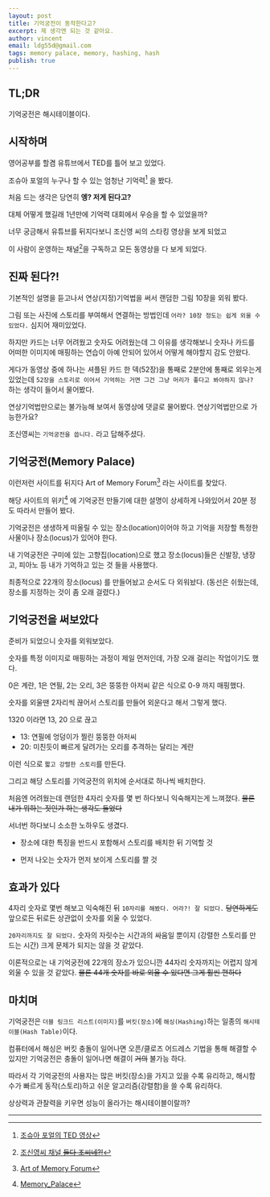 ```yaml
---
layout: post
title: 기억궁전이 동작한다고?
excerpt: 제 생각엔 되는 것 같아요.
author: vincent
email: ldg55d@gmail.com
tags: memory palace, memory, hashing, hash
publish: true
---
```


## TL;DR

기억궁전은 해시테이블이다.


## 시작하며

영어공부를 할겸 유튜브에서 TED를 틀어 보고 있었다.

조슈아 포얼의 누구나 할 수 있는 엄청난 기억력[^1] 을 봤다.

처음 드는 생각은 당연히 **엥? 저게 된다고?**

대체 어떻게 했길래 1년만에 기억력 대회에서 우승을 할 수 있었을까?

너무 궁금해서 유튜브를 뒤지다보니 조신영 씨의 스타킹 영상을 보게 되었고

이 사람이 운영하는 채널[^2]을 구독하고 모든 동영상을 다 보게 되었다.


## 진짜 된다?!

기본적인 설명을 듣고나서 연상(지정)기억법을 써서 랜덤한 그림 10장을 외워 봤다.

그림 또는 사진에 스토리를 부여해서 연결하는 방법인데 `어라? 10장 정도는 쉽게 외울 수 있었다.` 심지어 재미있었다.

하지만 카드는 너무 어려웠고 숫자도 어려웠는데 그 이유를 생각해보니 숫자나 카드를 어떠한 이미지에 매핑하는 연습이 아예 안되어 있어서 어떻게 해야할지 감도 안왔다.

게다가 동영상 중에 하나는 셔플된 카드 한 덱(52장)을 통째로 2분안에 통째로 외우는게 있었는데 `52장을 스토리로 이어서 기억하는 거면 그건 그냥 머리가 좋다고 봐야하지 않나?` 하는 생각이 들어서 물어봤다.

연상기억법만으로는 불가능해 보여서 동영상에 댓글로 물어봤다. 연상기억법만으로 가능한가요?

조신영씨는 `기억궁전을 씁니다.` 라고 답해주셨다.


## 기억궁전(Memory Palace)

이런저런 사이트를 뒤지다 Art of Memory Forum[^3] 라는 사이트를 찾았다.

해당 사이트의 위키[^4] 에 기억궁전 만들기에 대한 설명이 상세하게 나와있어서 20분 정도 따라서 만들어 봤다.

기억궁전은 생생하게 떠올릴 수 있는 장소(location)이어야 하고 기억을 저장할 특정한 사물이나 장소(locus)가 있어야 한다.

내 기억궁전은 구미에 있는 고향집(location)으로 했고 장소(locus)들은 신발장, 냉장고, 피아노 등 내가 기억하고 있는 것 들을 사용했다.

최종적으로 22개의 장소(locus) 를 만들어놨고 순서도 다 외워놨다. (동선은 쉬웠는데, 장소를 지정하는 것이 좀 오래 걸렸다.)


## 기억궁전을 써보았다

준비가 되었으니 숫자를 외워보았다.

숫자를 특정 이미지로 매핑하는 과정이 제일 먼저인데, 가장 오래 걸리는 작업이기도 했다.

0은 계란, 1은 연필, 2는 오리, 3은 뚱뚱한 아저씨 같은 식으로 0-9 까지 매핑했다.

숫자를 외울땐 2자리씩 끊어서 스토리를 만들어 외운다고 해서 그렇게 했다.

1320 이라면 13, 20 으로 끊고

* 13: 연필에 엉덩이가 찔린 뚱뚱한 아저씨
* 20: 미친듯이 빠르게 달려가는 오리를 추격하는 달리는 계란

이런 식으로 `짧고 강렬한 스토리`를 만든다.

그리고 해당 스토리를 기억궁전의 위치에 순서대로 하나씩 배치한다.

처음엔 어려웠는데 랜덤한 4자리 숫자를 몇 번 하다보니 익숙해지는게 느껴졌다. ~~물론 내가 뭐하는 짓인가 하는 생각도 들었다~~

서너번 하다보니 소소한 노하우도 생겼다.

* 장소에 대한 특징을 반드시 포함해서 스토리를 배치한 뒤 기억할 것

* 먼저 나오는 숫자가 먼저 보이게 스토리를 짤 것


## 효과가 있다

4자리 숫자로 몇번 해보고 익숙해진 뒤 `10자리를 해봤다. 어라?! 잘 되었다.`  ~~당연하게도~~ 앞으로든 뒤로든 상관없이 숫자를 외울 수 있었다.

`20자리까지도 잘 되었다.` 숫자의 자릿수는 시간과의 싸움일 뿐이지 (강렬한 스토리를 만드는 시간) 크게 문제가 되지는 않을 것 같았다.

이론적으로는 내 기억궁전에 22개의 장소가 있으니깐 44자리 숫자까지는 어렵지 않게 외울 수 있을 것 같았다. ~~물론 44개 숫자를 바로 외울 수 있다면 그게 훨씬 편하다~~


## 마치며

기억궁전은 `더블 링크드 리스트(이미지)`를 `버킷(장소)`에 `해싱(Hashing)`하는 일종의 `해시테이블(Hash Table)`이다.

컴퓨터에서 해싱은 버킷 충돌이 일어나면 오픈/클로즈 어드레스 기법을 통해 해결할 수 있지만 기억궁전은 충돌이 일어나면 해결이 ~~거의~~ 불가능 하다.

따라서 각 기억궁전의 사용자는 많은 버킷(장소)을 가지고 있을 수록 유리하고, 해시함수가 빠르게 동작(스토리)하고 쉬운 알고리즘(강렬함)을 쓸 수록 유리하다.

상상력과 관찰력을 키우면 성능이 올라가는 해시테이블이랄까?

----

[^1]: [조슈아 포얼의 TED 영상](https://www.ted.com/talks/joshua_foer_feats_of_memory_anyone_can_do?language=ko)
[^2]: [조신영씨 채널 ~~둘다 조씨네?!~~](https://www.youtube.com/channel/UCn2eJZxj1cU5gTljQ_s1T1g)
[^3]: [Art of Memory Forum](http://mt.artofmemory.com/)
[^4]: [Memory_Palace](http://mt.artofmemory.com/wiki/Memory_Palace)
